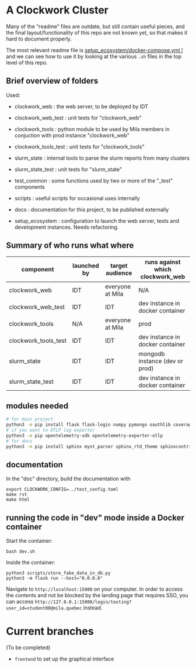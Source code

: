 # A Clockwork Cluster

Many of the "readme" files are outdate, but still contain useful pieces,
and the final layout/functionality of this repo are not known yet, so that
makes it hard to document properly.

The most relevant readme file is
[setup_ecosystem/docker-compose.yml !](https://github.com/mila-iqia/clockwork/blob/master/setup_ecosystem/docker-compose.yml)
and we can see how to use it by looking at the various `.sh` files
in the top level of this repo.

## Brief overview of folders

Used:

* clockwork_web : the web server, to be deployed by IDT
* clockwork_web_test : unit tests for "clockwork_web"

* clockwork_tools : python module to be used by Mila members in conjuction with prod instance "clockwork_web"
* clockwork_tools_test : unit tests for "clockwork_tools"

* slurm_state : internal tools to parse the slurm reports from many clusters
* slurm_state_test : unit tests for "slurm_state"

* test_common : some functions used by two or more of the "_test" components

* scripts : useful scripts for occasional uses internally
* docs : documentation for this project, to be published externally

* setup_ecosystem : configuration to launch the web server, tests and development instances. Needs refactoring.


## Summary of who runs what where

| component | launched by | target audience | runs against which clockwork_web |
|--|--|--|--|
| clockwork_web | IDT | everyone at Mila | N/A |
| clockwork_web_test | IDT | IDT | dev instance in docker container |
| clockwork_tools | N/A | everyone at Mila  | prod |
| clockwork_tools_test | IDT | IDT | dev instance in docker container |
| slurm_state | IDT | IDT | mongodb instance (dev or prod) |
| slurm_state_test | IDT | IDT | dev instance in docker container |

## modules needed

```bash
# for main project
python3 -m pip install flask flask-login numpy pymongo oauthlib coverage black ldap3 toml
# if you want to OTLP log exporter
python3 -m pip opentelemetry-sdk opentelemetry-exporter-otlp
# for docs
python3 -m pip install sphinx myst_parser sphinx_rtd_theme sphinxcontrib.httpdomain
```

## documentation

In the "doc" directory, build the documentation with
```
export CLOCKWORK_CONFIG=../test_config.toml
make rst
make html
```

## running the code in "dev" mode inside a Docker container

Start the container:
```
bash dev.sh
```
Inside the container:
```
python3 scripts/store_fake_data_in_db.py
python3 -m flask run --host="0.0.0.0"
```
Navigate to `http://localhost:15000` on your computer.
In order to access the contents and not be blocked by the landing page that requires SSO,
you can access `http://127.0.0.1:15000/login/testing?user_id=student00@mila.quebec` instead.

# Current branches
(To be completed)
* `frontend` to set up the graphical interface
